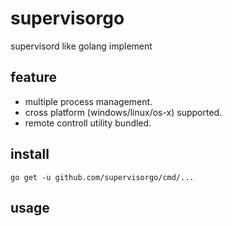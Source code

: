 # supervisorgo

supervisord like golang implement

## feature

- multiple process management.
- cross platform (windows/linux/os-x) supported.
- remote controll utility bundled.


## install

```
go get -u github.com/supervisorgo/cmd/...
```

## usage

